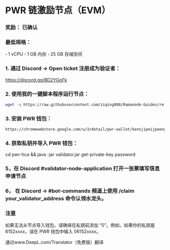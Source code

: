# PWR 链激励节点（EVM）

### 奖励： 已确认

### 最低规格：
▫️ 1 vCPU
▫️ 1 GB 内存
▫️ 25 GB 存储空间

### 1. 通过 Discord -> Open ticket 注册成为验证者：
https://discord.gg/BD2YGpFk

### 2. 使用我的一键脚本程序运行节点：
 ```bash
wget -q https://raw.githubusercontent.com/ziqing888/Ramanode-Guides/refs/heads/main/PWR.sh -O PWR.sh && chmod +x PWR.sh && ./PWR.sh
   ```

### 3. 安装 PWR 钱包：  
  ```bash
https://chromewebstore.google.com/u/3/detail/pwr-wallet/kennjipeijpeengjlogfdjkiiadhbmjl
   ```
### 4. 获取私钥并导入 PWR 钱包：
cd pwr-hca && java -jar validator.jar get-private-key password
### 5，在 Discord #validator-node-application 打开一张票填写信息申请节点

### 6， 在 Discord -> #bot-commands 频道上使用 /claim your_validator_address 命令认领水龙头。


### 注意
如果无法从节点导入钱包，请确保在私钥前添加 “0”。例如，如果你的私钥是 6152xxxx，请在 PWR 钱包中输入 06152xxxx。

通过www.DeepL.com/Translator（免费版）翻译
